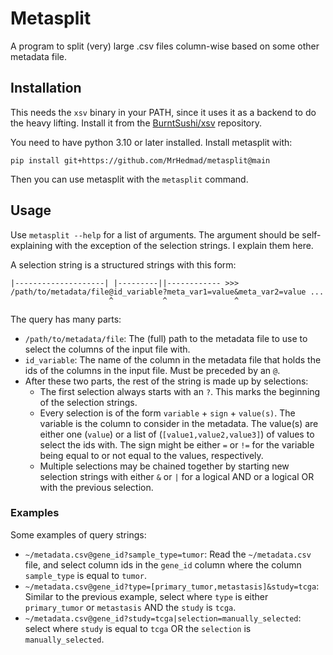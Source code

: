# Metasplit
A program to split (very) large .csv files column-wise based on some other metadata file.

## Installation
This needs the `xsv` binary in your PATH, since it uses it as a backend to do the heavy lifting. Install it from the [BurntSushi/xsv](https://github.com/BurntSushi/xsv) repository.

You need to have python 3.10 or later installed. Install metasplit with:
```
pip install git+https://github.com/MrHedmad/metasplit@main
```

Then you can use metasplit with the `metasplit` command.

## Usage
Use `metasplit --help` for a list of arguments. The argument should be self-explaining with the exception of the selection strings. I explain them here.

A selection string is a structured strings with this form:
```
|--------------------| |---------||------------ >>>
/path/to/metadata/file@id_variable?meta_var1=value&meta_var2=value ...
                      ^           ^               ^
```
The query has many parts:
- `/path/to/metadata/file`: The (full) path to the metadata file to use to select the columns of the input file with.
- `id_variable`: The name of the column in the metadata file that holds the ids of the columns in the input file. Must be preceded by an `@`.
- After these two parts, the rest of the string is made up by selections:
  - The first selection always starts with an `?`. This marks the beginning of the selection strings.
  - Every selection is of the form `variable` + `sign` + `value(s)`. The variable is the column to consider in the metadata. The value(s) are either one (`value`) or a list of (`[value1,value2,value3]`) of values to select the ids with. The sign might be either `=` or `!=` for the variable being equal to or not equal to the values, respectively.
  - Multiple selections may be chained together by starting new selection strings with either `&` or `|` for a logical AND or a logical OR with the previous selection.

### Examples
Some examples of query strings:
- `~/metadata.csv@gene_id?sample_type=tumor`: Read the `~/metadata.csv` file, and select column ids in the `gene_id` column where the column `sample_type` is equal to `tumor`.
- `~/metadata.csv@gene_id?type=[primary_tumor,metastasis]&study=tcga`: Similar to the previous example, select where `type` is either `primary_tumor` or `metastasis` AND the `study` is `tcga`.
- `~/metadata.csv@gene_id?study=tcga|selection=manually_selected`: select where `study` is equal to `tcga` OR the `selection` is `manually_selected`.
